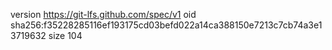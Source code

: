 version https://git-lfs.github.com/spec/v1
oid sha256:f35228285116ef193175cd03befd022a14ca388150e7213c7cb74a3e13719632
size 104
